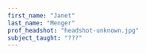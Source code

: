 ```yaml
---
first_name: "Janet"
last_name: "Menger"
prof_headshot: "headshot-unknown.jpg"
subject_taught: "???"
---
```

